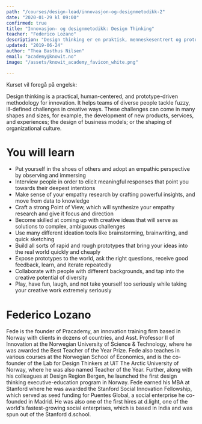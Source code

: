 ```yaml
---
path: "/courses/design-lead/innovasjon-og-designmetodikk-2"
date: "2020-01-29 kl 09:00"
confirmed: true
title: "Innovasjon- og designmetodikk: Design Thinking"
teacher: "Federico Lozano"
description: "Design thinking er en praktisk, menneskesentrert og prototyp-drevet metodikk for innovasjon. Det hjelper sammensatte og tverrfaglige team å takle uklare og udefinerte utfordringer på kreative måter. I denne workshoppen vil du lære verktøy og tankesettet sentralt i design thinking."
updated: "2019-06-24"
author: "Thea Basthus Nilsen"
email: "academy@knowit.no"
image: "/assets/knowit_academy_favicon_white.png"

---
```

Kurset vil foregå på engelsk:

Design thinking is a practical, human-centered, and prototype-driven methodology for innovation. It helps teams of diverse people tackle fuzzy, ill-defined challenges in creative ways. These challenges can come in many shapes and sizes, for example, the development of new products, services, and experiences; the design of business models; or the shaping of organizational culture. 

# You will learn

- Put yourself in the shoes of others and adopt an empathic perspective by observing and immersing
- Interview people in order to elicit meaningful responses that point you towards their deepest intentions
- Make sense of your empathy research by crafting powerful insights, and move from data to knowledge
- Craft a strong Point of View, which will synthesize your empathy research and give it focus and direction
- Become skilled at coming up with creative ideas that will serve as solutions to complex, ambiguous challenges
- Use many different ideation tools like brainstorming, brainwriting, and quick sketching
- Build all sorts of rapid and rough prototypes that bring your ideas into the real world quickly and cheaply
- Expose prototypes to the world, ask the right questions, receive good feedback, learn, and iterate repeatedly
- Collaborate with people with different backgrounds, and tap into the creative potential of diversity
- Play, have fun, laugh, and not take yourself too seriously while taking your creative work extremely seriously

# Federico Lozano

Fede is the founder of Pracademy, an innovation training firm based in Norway with clients in dozens of countries, and Asst. Professor II of Innovation at the Norwegian University of Science & Technology, where he was awarded the Best Teacher of the Year Prize. Fede also teaches in various courses at the Norwegian School of Economics, and is the co-founder of the Lab for Design Thinkers at UiT The Arctic University of Norway, where he was also named Teacher of the Year. Further, along with his colleagues at Design Region Bergen, he launched the first design thinking executive-education program in Norway.  Fede earned his MBA at Stanford where he was awarded the Stanford Social Innovation Fellowship, which served as seed funding for Puentes Global, a social enterprise he co-founded in Madrid. He was also one of the first hires at d.light, one of the world's fastest-growing social enterprises, which is based in India and was spun out of the Stanford d.school.
